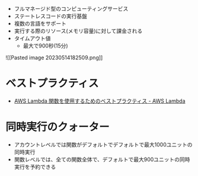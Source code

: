 - フルマネージド型のコンピューティングサービス
- ステートレスコードの実行基盤
- 複数の言語をサポート
- 実行する際のリソース(メモリ容量)に対して課金される
- タイムアウト値
	- 最大で900秒(15分)

![[Pasted image 20230514182509.png]]
 
# ベストプラクティス
 - [AWS Lambda 関数を使用するためのベストプラクティス - AWS Lambda](https://docs.aws.amazon.com/ja_jp/lambda/latest/dg/best-practices.html)


# 同時実行のクォーター
- アカウントレベルでは関数がデフォルトでデフォルトで最大1000ユニットの同時実行
- 関数レベルでは、全ての関数全体で、デフォルトで最大900ユニットの同時実行を予約できる